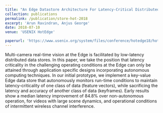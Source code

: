```yaml
---
title: "An Edge Datastore Architecture For Latency-Critical Distributed Machine Vision Applications"
collection: publications
permalink: /publication/store-hot-2018
excerpt: 'Arun Ravindran, Anjus George'
date: 2018-07-10
venue: 'USENIX HotEdge'

paperurl: 'https://www.usenix.org/system/files/conference/hotedge18/hotedge18-papers-ravindran.pdf'
---
```

Multi-camera real-time vision at the Edge is facilitated by low-latency distributed data stores. In this paper, we take the position that latency criticality in the challenging operating conditions at the Edge can only be attained through application specific designs incorporating autonomous computing techniques. In our initial prototype, we implement a key-value Edge data store that autonomously monitors run-time conditions to maintain latency-criticality of one class of data (feature vectors), while sacrificing the latency and accuracy of another class of data (keyframes). Early results show a median latency improvement of 84.8% over non-autonomous operation, for videos with large scene dynamics, and operational conditions of intermittent wireless channel interference.
